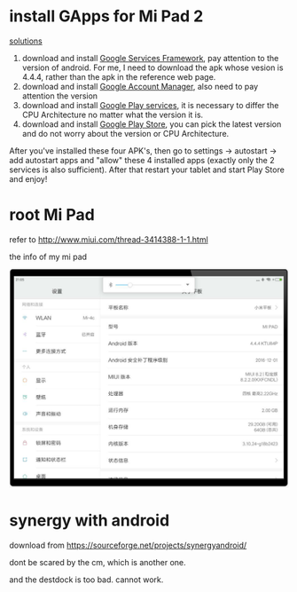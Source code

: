 # install GApps for Mi Pad 2

[solutions](http://en.miui.com/thread-318884-1-1.html)

1. download and install [Google Services Framework](https://www.apkmirror.com/apk/google-inc/google-services-framework/google-services-framework-5-1-1743759-release/google-services-framework-5-1-1743759-android-apk-download/download/), pay attention to the version of android. For me, I need to download the apk whose vesion is 4.4.4, rather than the apk in the reference web page.
2. download and install [Google Account Manager](https://www.apkmirror.com/apk/google-inc/google-account-manager/google-account-manager-4-4-4-1227136-release/google-account-manager-4-4-4-1227136-android-apk-download/), also need to pay attention the version
3. download and install [Google Play services](https://www.apkmirror.com/apk/google-inc/google-play-services/google-play-services-11-7-43-release/google-play-services-11-7-43-070-172403884-android-apk-download/download/), it is necessary to differ the CPU Architecture no matter what the version it is.
4. download and install [Google Play Store](https://www.apkmirror.com/?post_type=app_release&searchtype=apk&s=Google+Play+Store), you can pick the latest version and do not worry about the version or CPU Architecture.


After you've installed these four APK's, then go to settings -> autostart -> add autostart apps and "allow" these 4 installed apps (exactly only the 2 services is also sufficient). After that restart your tablet and start Play Store and enjoy!

# root Mi Pad

refer to http://www.miui.com/thread-3414388-1-1.html

the info of my mi pad

![](mipad_info.png)

# synergy with android

download from https://sourceforge.net/projects/synergyandroid/

dont be scared by the cm, which is another one.

and the destdock is too bad. cannot work.
